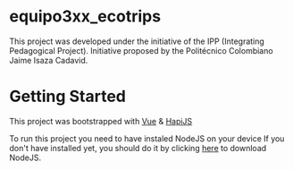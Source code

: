 # equipo3xx_ecotrips

This project was developed under the initiative of the IPP (Integrating Pedagogical Project). Initiative proposed by the Politécnico Colombiano Jaime Isaza Cadavid.

# Getting Started

This project was bootstrapped with [Vue](https://vuejs.org/) & [HapiJS](https://hapi.dev/)

To run this project you need to have instaled NodeJS on your device
If you don't have installed yet, you should do it
by clicking [here](https://nodejs.org/es/) to download NodeJS.
